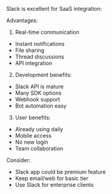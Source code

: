 <!-- ---
!-- title: 2024-12-24 08:26:12
!-- author: ywata-note-win
!-- date: /home/ywatanabe/.emacs.d/lisp/Elmo/docs/dev/interface/slack.md
!-- --- -->

Slack is excellent for SaaS integration:

Advantages:
1. Real-time communication
- Instant notifications
- File sharing
- Thread discussions
- API integration

2. Development benefits:
- Slack API is mature
- Many SDK options
- Webhook support
- Bot automation easy

3. User benefits:
- Already using daily
- Mobile access
- No new login
- Team collaboration

Consider:
- Slack app could be premium feature
- Keep email/web for basic tier
- Use Slack for enterprise clients